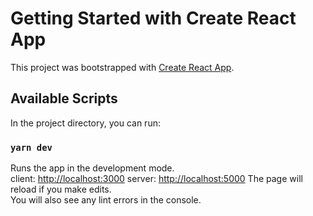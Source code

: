 # Getting Started with Create React App

This project was bootstrapped with [Create React App](https://github.com/facebook/create-react-app).

## Available Scripts

In the project directory, you can run:

### `yarn dev`

Runs the app in the development mode.\
client: [http://localhost:3000](http://localhost:3000)
server: [http://localhost:5000](http://localhost:3000)
The page will reload if you make edits.\
You will also see any lint errors in the console.

